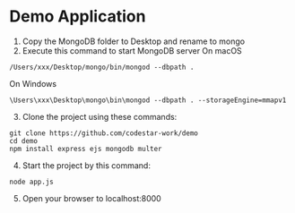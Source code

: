 # Demo Application

1. Copy the MongoDB folder to Desktop and rename to mongo
2. Execute this command to start MongoDB server
On macOS

```
/Users/xxx/Desktop/mongo/bin/mongod --dbpath .
```

On Windows
```
\Users\xxx\Desktop\mongo\bin\mongod --dbpath . --storageEngine=mmapv1
```

3. Clone the project using these commands:
```
git clone https://github.com/codestar-work/demo
cd demo
npm install express ejs mongodb multer
```

4. Start the project by this command:
```
node app.js
```

5. Open your browser to localhost:8000
